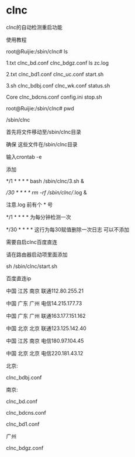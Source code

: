# clnc

clnc的自动检测重启功能

使用教程

root@Ruijie:/sbin/clnc# ls

1.txt            clnc_bd.conf     clnc_bdgz.conf   ls               zc.log

2.txt            clnc_bd1.conf    clnc_uc.conf     start.sh

3.sh             clnc_bdbj.conf   clnc_wk.conf     status.sh

Core             clnc_bdcns.conf  config.ini       stop.sh

root@Ruijie:/sbin/clnc# pwd

/sbin/clnc

首先将文件移动至/sbin/clnc目录

确保 这些文件在/sbin/clnc目录

输入crontab -e 

添加 

*/1 * * * * bash /sbin/clnc/3.sh &   


*/30 * * * * rm -rf /sbin/clnc/*.log &

注意.log 前有个 * 号

*/1 * * * * 为每分钟检测一次

*/30 * * * * 这行为每30赋值删除一次日志 可以不添加

需要自启clnc百度直连

请在路由器启动项里面添加

sh /sbin/clnc/start.sh 


百度直连ip

中国 江苏 南京 联通112.80.255.21

中国 广东 广州 电信14.215.177.73

中国 广东 广州 联通163.177.151.162

中国 北京 北京 联通123.125.142.40

中国 江苏 南京 电信180.97.104.45

中国 北京 北京 电信220.181.43.12

北京:

clnc_bdbj.conf

南京:

clnc_bd.conf

clnc_bdcns.conf

clnc_bd1.conf

广州

clnc_bdgz.conf


